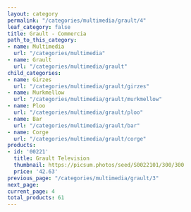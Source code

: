 ```yaml
---
layout: category
permalink: "/categories/multimedia/grault/4"
leaf_category: false
title: Grault - Commercia
path_to_this_category:
- name: Multimedia
  url: "/categories/multimedia"
- name: Grault
  url: "/categories/multimedia/grault"
child_categories:
- name: Girzes
  url: "/categories/multimedia/grault/girzes"
- name: Murkmellow
  url: "/categories/multimedia/grault/murkmellow"
- name: Ploo
  url: "/categories/multimedia/grault/ploo"
- name: Bar
  url: "/categories/multimedia/grault/bar"
- name: Corge
  url: "/categories/multimedia/grault/corge"
products:
- id: '00221'
  title: Grault Television
  thumbnail: https://picsum.photos/seed/S0022101/300/300
  price: '42.63'
previous_page: "/categories/multimedia/grault/3"
next_page: 
current_page: 4
total_products: 61
---
```

